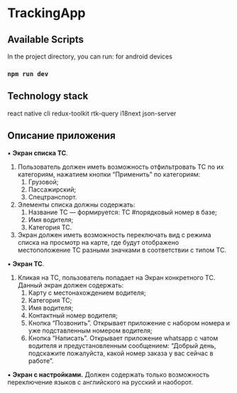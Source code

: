 # TrackingApp

## Available Scripts

In the project directory, you can run:
for android devices

### `npm run dev`

## Technology stack

react native cli
redux-toolkit
rtk-query
i18next
json-server


## Описание приложения
▪ **Экран списка ТС**. 

1. Пользователь должен иметь возможность отфильтровать ТС по их категориям, нажатием кнопки “Применить” по категориям:
    1. Грузовой;
    2. Пассажирский;
    3. Спецтранспорт.
2. Элементы списка должны содержать:
    1. Название ТС — формируется: ТС #порядковый номер в базе;
    2. Имя водителя;
    3. Категория ТС.
3. Экран должен иметь возможность переключать вид с режима списка на просмотр на карте, где будут отображено местоположение ТС разными значками в соответствии с типом ТС. 

▪ **Экран ТС**.
1. Кликая на ТС, пользователь попадает на Экран конкретного ТС. Данный экран должен содержать:
    1. Карту с местонахождением водителя;
    2. Категория ТС;
    3. Имя водителя;
    4. Контактный номер водителя;
    5. Кнопка “Позвонить”. Открывает приложение с набором номера и уже подставленным номером водителя;
    6. Кнопка “Написать”. Открывает приложение whatsapp с чатом водителя и предустановленным сообщением: “Добрый день, подскажите пожалуйста, какой номер заказа у вас сейчас в работе”.

▪ **Экран с настройками.** Должен содержать только возможность переключение языков с английского на русский и наоборот.